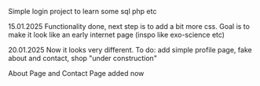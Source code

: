 Simple login project to learn some sql php etc

15.01.2025
Functionality done, next step is to add a bit more css. Goal is to make it look like an early internet page (inspo like exo-science etc)

20.01.2025
Now it looks very different. To do: add simple profile page, fake about and contact, shop "under construction"

About Page and Contact Page added now
